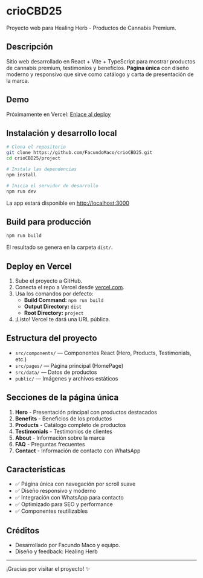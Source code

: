 # crioCBD25

Proyecto web para Healing Herb - Productos de Cannabis Premium.

## Descripción
Sitio web desarrollado en React + Vite + TypeScript para mostrar productos de cannabis premium, testimonios y beneficios. **Página única** con diseño moderno y responsivo que sirve como catálogo y carta de presentación de la marca.

## Demo
Próximamente en Vercel: [Enlace al deploy](https://vercel.com/)

## Instalación y desarrollo local

```bash
# Clona el repositorio
git clone https://github.com/FacundoMaco/crioCBD25.git
cd crioCBD25/project

# Instala las dependencias
npm install

# Inicia el servidor de desarrollo
npm run dev
```

La app estará disponible en [http://localhost:3000](http://localhost:3000)

## Build para producción

```bash
npm run build
```
El resultado se genera en la carpeta `dist/`.

## Deploy en Vercel
1. Sube el proyecto a GitHub.
2. Conecta el repo a Vercel desde [vercel.com](https://vercel.com/).
3. Usa los comandos por defecto:
   - **Build Command:** `npm run build`
   - **Output Directory:** `dist`
   - **Root Directory:** `project`
4. ¡Listo! Vercel te dará una URL pública.

## Estructura del proyecto
- `src/components/` — Componentes React (Hero, Products, Testimonials, etc.)
- `src/pages/` — Página principal (HomePage)
- `src/data/` — Datos de productos
- `public/` — Imágenes y archivos estáticos

## Secciones de la página única
1. **Hero** - Presentación principal con productos destacados
2. **Benefits** - Beneficios de los productos
3. **Products** - Catálogo completo de productos
4. **Testimonials** - Testimonios de clientes
5. **About** - Información sobre la marca
6. **FAQ** - Preguntas frecuentes
7. **Contact** - Información de contacto con WhatsApp

## Características
- ✅ Página única con navegación por scroll suave
- ✅ Diseño responsivo y moderno
- ✅ Integración con WhatsApp para contacto
- ✅ Optimizado para SEO y performance
- ✅ Componentes reutilizables

## Créditos
- Desarrollado por Facundo Maco y equipo.
- Diseño y feedback: Healing Herb

---
¡Gracias por visitar el proyecto! ✨ 
